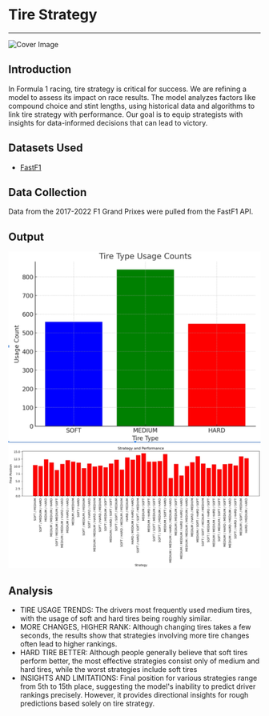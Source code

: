 # Tire Strategy

---

![Cover Image](./pictures/Tire_change.png)



## Introduction

In Formula 1 racing, tire strategy is critical for success. We are refining a  model to assess its impact on race results. The model analyzes factors like compound choice and stint lengths, using historical data and algorithms to link tire strategy with performance. Our goal is to equip strategists with insights for data-informed decisions that can lead to victory.

## Datasets Used
- [FastF1](https://github.com/theOehrly/Fast-F1)
  
## Data Collection

Data from the 2017-2022 F1 Grand Prixes were pulled from the FastF1 API.

## Output

![Tire usage](./pictures/Tire_usage.png)
![Strategy and Performance](./pictures/Strategy_and_Performance.png)

## Analysis

- TIRE USAGE TRENDS: The drivers most frequently used medium tires, with the usage of soft and hard tires being roughly similar.
- MORE CHANGES, HIGHER RANK: Although changing tires takes a few seconds, the results show that strategies involving more tire changes often lead to higher rankings.
- HARD TIRE BETTER: Although people generally believe that soft tires perform better, the most effective strategies consist only of medium and hard tires, while the worst strategies include soft tires
- INSIGHTS AND LIMITATIONS: Final position for various strategies range from 5th to 15th place, suggesting the model's inability to predict driver rankings precisely. However, it provides directional insights for rough predictions based solely on tire strategy.
 
